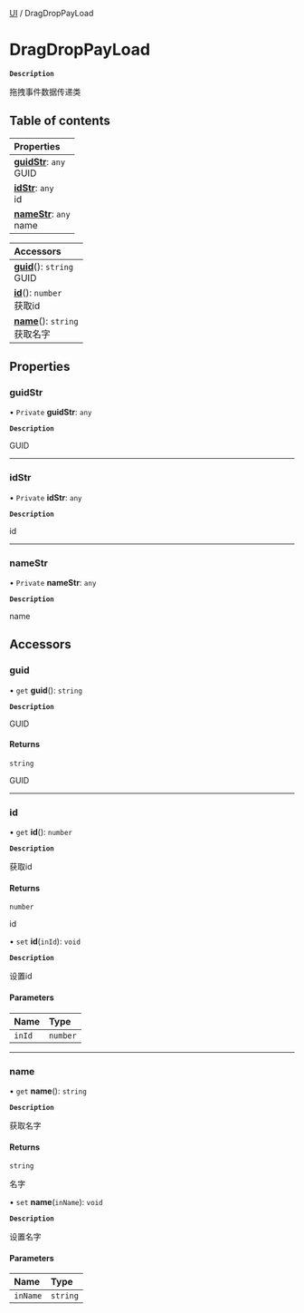 [UI](../modules/UI.UI.md) / DragDropPayLoad

# DragDropPayLoad <Badge type="tip" text="Class" /> <Score text="DragDropPayLoad" />

**`Description`**

拖拽事件数据传递类

## Table of contents

| Properties |
| :-----|
| **[guidStr](UI.DragDropPayLoad.md#guidstr)**: `any` <br> GUID|
| **[idStr](UI.DragDropPayLoad.md#idstr)**: `any` <br> id|
| **[nameStr](UI.DragDropPayLoad.md#namestr)**: `any` <br> name|

| Accessors |
| :-----|
| **[guid](UI.DragDropPayLoad.md#guid)**(): `string` <br> GUID|
| **[id](UI.DragDropPayLoad.md#id)**(): `number` <br> 获取id|
| **[name](UI.DragDropPayLoad.md#name)**(): `string` <br> 获取名字|

## Properties

### guidStr <Score text="guidStr" /> 

• `Private` **guidStr**: `any`

**`Description`**

GUID

___

### idStr <Score text="idStr" /> 

• `Private` **idStr**: `any`

**`Description`**

id

___

### nameStr <Score text="nameStr" /> 

• `Private` **nameStr**: `any`

**`Description`**

name

## Accessors

### guid <Score text="guid" /> 

• `get` **guid**(): `string`

**`Description`**

GUID

#### Returns

`string`

GUID

___

### id <Score text="id" /> 

• `get` **id**(): `number`

**`Description`**

获取id

#### Returns

`number`

id

• `set` **id**(`inId`): `void`

**`Description`**

设置id

#### Parameters

| Name | Type |
| :------ | :------ |
| `inId` | `number` |


___

### name <Score text="name" /> 

• `get` **name**(): `string`

**`Description`**

获取名字

#### Returns

`string`

名字

• `set` **name**(`inName`): `void`

**`Description`**

设置名字

#### Parameters

| Name | Type |
| :------ | :------ |
| `inName` | `string` |

